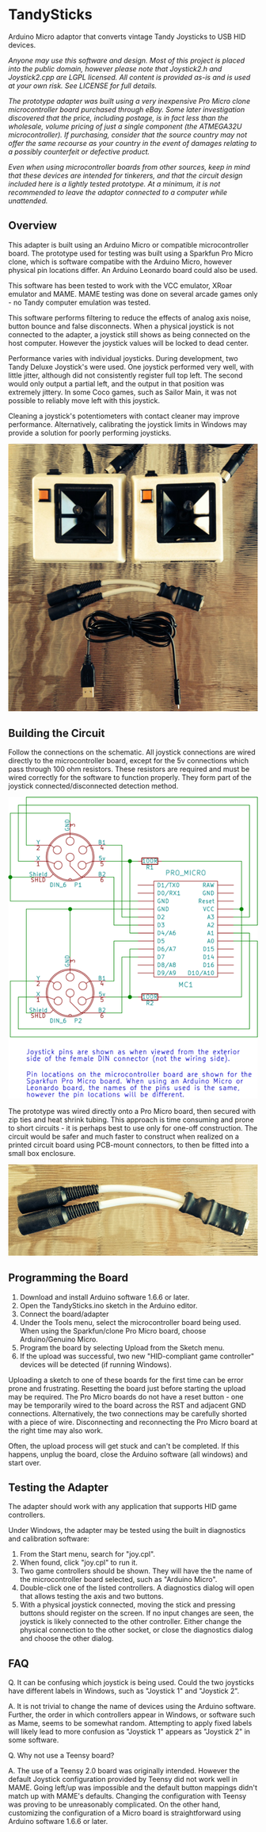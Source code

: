TandySticks
===========

Arduino Micro adaptor that converts vintage Tandy Joysticks to USB HID devices.

*Anyone may use this software and design. Most of this project is placed into the public 
domain, however please note that Joystick2.h and Joystick2.cpp are LGPL licensed.
All content is provided as-is and is used at your own risk. See LICENSE for full details.*

*The prototype adapter was built using a very inexpensive Pro Micro clone microcontroller
board purchased through eBay. Some later investigation discovered that the price, including
postage, is in fact less than the wholesale, volume pricing of just a single component 
(the ATMEGA32U microcontroller). If purchasing, consider that the source country may not 
offer the same recourse as your country in the event of damages relating to a possibly 
counterfeit or defective product.*

*Even when using microcontroller boards from other sources, keep in mind that these devices
are intended for tinkerers, and that the circuit design included here is a lightly tested
prototype. At a minimum, it is not recommended to leave the adaptor connected to a 
computer while unattended.* 

Overview
--------

This adapter is built using an Arduino Micro or compatible microcontroller board.
The prototype used for testing was built using a Sparkfun Pro Micro clone, which 
is software compatibe with the Arduino Micro, however physical pin locations differ.
An Arduino Leonardo board could also be used.

This software has been tested to work with the VCC emulator, XRoar emulator and MAME.
MAME testing was done on several arcade games only - no Tandy computer emulation was tested.

This software performs filtering to reduce the effects of analog axis noise, button bounce
and false disconnects. When a physical joystick is not connected to the adapter, a joystick 
still shows as being connected on the host computer. However the joystick values will be 
locked to dead center.

Performance varies with individual joysticks. During development, two Tandy Deluxe Joystick's
were used. One joystick performed very well, with little jitter, although did not consistently
register full top left. The second would only output a partial left, and the output in that
position was extremely jittery. In some Coco games, such as Sailor Main, it was not possible 
to reliably move left with this joystick. 

Cleaning a joystick's potentiometers with contact cleaner may improve performance. Alternatively, 
calibrating the joystick limits in Windows may provide a solution for poorly performing joysticks.

![Adaptor and Joysticks](Adaptor1.jpg)

Building the Circuit
--------------------

Follow the connections on the schematic. All joystick connections are wired directly to
the microcontroller board, except for the 5v connections which pass through 100 ohm resistors.
These resistors are required and must be wired correctly for the software to function 
properly. They form part of the joystick connected/disconnected detection method.

![Schematic](schematic/TandySticks.sch.png)

The prototype was wired directly onto a Pro Micro board, then secured with zip ties and
heat shrink tubing. This approach is time consuming and prone to short circuits - it is 
perhaps best to use only for one-off construction. The circuit would be safer and much
faster to construct when realized on a printed circuit board using PCB-mount connectors,
to then be fitted into a small box enclosure.

![Adaptor](Adaptor2.jpg)


Programming the Board
---------------------

1. Download and install Arduino software 1.6.6 or later.
2. Open the TandySticks.ino sketch in the Arduino editor.
3. Connect the board/adapter 
4. Under the Tools menu, select the microcontroller board being used. When using the
   Sparkfun/clone Pro Micro board, choose Arduino/Genuino Micro.
5. Program the board by selecting Upload from the Sketch menu.
6. If the upload was successful, two new "HID-compliant game controller" devices
   will be detected (if running Windows).

Uploading a sketch to one of these boards for the first time can be error prone
and frustrating. Resetting the board just before starting the upload may be required.
The Pro Micro boards do not have a reset button - one may be temporarily wired
to the board across the RST and adjacent GND connections. Alternatively, the two 
connections may be carefully shorted with a piece of wire. Disconnecting and reconnecting 
the Pro Micro board at the right time may also work.

Often, the upload process will get stuck and can't be completed. If this happens, unplug
the board, close the Arduino software (all windows) and start over.

Testing the Adapter
-------------------

The adapter should work with any application that supports HID game controllers.

Under Windows, the adapter may be tested using the built in diagnostics and
calibration software:

1. From the Start menu, search for "joy.cpl".
2. When found, click "joy.cpl" to run it.
3. Two game controllers should be shown. They will have the the name of the microcontroller
   board selected, such as "Arduino Micro".
4. Double-click one of the listed controllers. A diagnostics dialog will open that allows
   testing the axis and two buttons.
5. With a physical joystick connected, moving the stick and pressing buttons should
   register on the screen. If no input changes are seen, the joystick is likely connected
   to the other controller. Either change the physical connection to the other socket,
   or close the diagnostics dialog and choose the other dialog.

FAQ
---

Q. It can be confusing which joystick is being used. Could the two joysticks have different
   labels in Windows, such as "Joystick 1" and "Joystick 2".

A. It is not trivial to change the name of devices using the Arduino software. Further,
   the order in which controllers appear in Windows, or software such as Mame, seems
   to be somewhat random. Attempting to apply fixed labels will likely lead to more confusion
   as "Joystick 1" appears as "Joystick 2" in some software.

Q. Why not use a Teensy board?

A. The use of a Teensy 2.0 board was originally intended. However the default Joystick 
   configuration provided by Teensy did not work well in MAME. Going left/up was impossible 
   and the default button mappings didn't match up with MAME's defaults. Changing the 
   configuration with Teensy was proving to be unreasonably complicated. On the other hand, 
   customizing the configuration of a Micro board is straightforward using Arduino 
   software 1.6.6 or later.

 